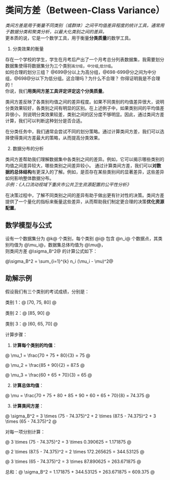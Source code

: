 # 类间方差（Between-Class Variance）  

*类间方差是用于衡量不同类别（或群体）之间平均值差异程度的统计工具，通常用于数据分类和聚类分析，以最大化类别之间的差异。*       
更本质的说，它是一个数学工具，用于衡量**分类质量**的数学工具。    

1. 分类效果的衡量

存在一个学校的学生，学生在月考后产出了一个月考总分列表数据集，我需要划分数据集使得将数据集分为三个类别`高分组`，`中分组`,`低分组`。     
如何合理的划分三组？ @699@分以上为高分组，@698-699@分之间为中分组，@698@分以下为低分组。这合理吗？为什么不合理？ 你得证明我是不合理的！   
你说，我们**用类间方差工具评定评定这个分类质量**。    

类间方差反映了各类别均值之间的差异程度。如果不同类别的均值差异很大，说明分类效果较好，各类别之间有明显的区别。在上述例子中，如果类别间的平均值差异很小，则说明分类效果较差，类别之间的区分度不够明显。因此，通过类间方差计算，我们可以判断这种划分是否合适。  

在分类任务中，我们通常会尝试不同的划分策略。通过计算类间方差，我们可以选择使得类间方差最大的策略，从而提高分类效果。  

2. 数据分布的分析     

类间方差帮助我们理解数据集中各类别之间的差异。例如，它可以揭示哪些类别的均值之间差异较大，哪些类别之间差异较小。
通过计算类间方差，我们可以**对数据的总体结构**有更深入的了解。例如，是否存在某些类别间的显著差异，这些差异如何影响整体数据分布。   
*示例：《人口流动视域下重庆市公共卫生资源配置的公平性分析》*   

在决策过程中，了解不同类别之间的差异有助于做出更有针对性的决策。类间方差提供了一个量化的指标来衡量这些差异，从而帮助我们制定更合理的决策**优化资源配置**。     

## 数学模型与公式  

设有一个数据集分为 @k@ 个类别，每个类别 @i@ 包含 @n_i@ 个数据点，其类别均值为 @\mu_i@，数据集总体均值为 @\mu@，  
则类间方差 @\sigma_B^2@ 的计算公式如下：    

@\sigma_B^2 = \sum_{i=1}^{k} n_i (\mu_i - \mu)^2@  

## 助解示例  

假设我们有三个类别的考试成绩，分别是：

类别 1：@ [70, 75, 80] @

类别 2：@ [85, 90] @

类别 3：@ [60, 65, 70] @

计算步骤：

1. **计算每个类别的均值**：

@ \mu_1 = \frac{70 + 75 + 80}{3} = 75 @

@ \mu_2 = \frac{85 + 90}{2} = 87.5 @

@ \mu_3 = \frac{60 + 65 + 70}{3} = 65 @

2. **计算总体均值**：

@ \mu = \frac{70 + 75 + 80 + 85 + 90 + 60 + 65 + 70}{8} = 74.375 @

3. **计算类间方差**：

@ \sigma_B^2 = 3 \times (75 - 74.375)^2 + 2 \times (87.5 - 74.375)^2 + 3 \times (65 - 74.375)^2 @

对每一项分别计算：

@ 3 \times (75 - 74.375)^2 = 3 \times 0.390625 = 1.171875 @

@ 2 \times (87.5 - 74.375)^2 = 2 \times 172.265625 = 344.53125 @

@ 3 \times (65 - 74.375)^2 = 3 \times 87.890625 = 263.671875 @

总和：@ \sigma_B^2 = 1.171875 + 344.53125 + 263.671875 = 609.375 @

